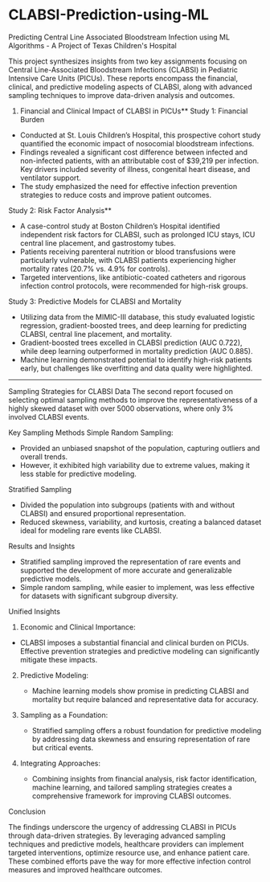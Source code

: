 # CLABSI-Prediction-using-ML
Predicting Central Line Associated Bloodstream Infection using ML Algorithms - A Project of Texas Children's Hospital

This project synthesizes insights from two key assignments focusing on Central Line-Associated Bloodstream Infections (CLABSI) in Pediatric Intensive Care Units (PICUs). These reports encompass the financial, clinical, and predictive modeling aspects of CLABSI, along with advanced sampling techniques to improve data-driven analysis and outcomes.

1. Financial and Clinical Impact of CLABSI in PICUs**
Study 1: Financial Burden 
  - Conducted at St. Louis Children’s Hospital, this prospective cohort study quantified the economic impact of nosocomial bloodstream infections.
  - Findings revealed a significant cost difference between infected and non-infected patients, with an attributable cost of $39,219 per infection. Key drivers included severity of illness, congenital heart disease, and ventilator support.
  - The study emphasized the need for effective infection prevention strategies to reduce costs and improve patient outcomes.

Study 2: Risk Factor Analysis**  
  - A case-control study at Boston Children’s Hospital identified independent risk factors for CLABSI, such as prolonged ICU stays, ICU central line placement, and gastrostomy tubes.
  - Patients receiving parenteral nutrition or blood transfusions were particularly vulnerable, with CLABSI patients experiencing higher mortality rates (20.7% vs. 4.9% for controls).
  - Targeted interventions, like antibiotic-coated catheters and rigorous infection control protocols, were recommended for high-risk groups.

Study 3: Predictive Models for CLABSI and Mortality
  - Utilizing data from the MIMIC-III database, this study evaluated logistic regression, gradient-boosted trees, and deep learning for predicting CLABSI, central line placement, and mortality.
  - Gradient-boosted trees excelled in CLABSI prediction (AUC 0.722), while deep learning outperformed in mortality prediction (AUC 0.885).
  - Machine learning demonstrated potential to identify high-risk patients early, but challenges like overfitting and data quality were highlighted.

---

Sampling Strategies for CLABSI Data
The second report focused on selecting optimal sampling methods to improve the representativeness of a highly skewed dataset with over 5000 observations, where only 3% involved CLABSI events.

Key Sampling Methods
Simple Random Sampling:
  - Provided an unbiased snapshot of the population, capturing outliers and overall trends.
  - However, it exhibited high variability due to extreme values, making it less stable for predictive modeling.

Stratified Sampling
  - Divided the population into subgroups (patients with and without CLABSI) and ensured proportional representation.
  - Reduced skewness, variability, and kurtosis, creating a balanced dataset ideal for modeling rare events like CLABSI.

Results and Insights
- Stratified sampling improved the representation of rare events and supported the development of more accurate and generalizable predictive models.
- Simple random sampling, while easier to implement, was less effective for datasets with significant subgroup diversity.

Unified Insights
1. Economic and Clinical Importance:
- CLABSI imposes a substantial financial and clinical burden on PICUs. Effective prevention strategies and predictive modeling can significantly mitigate these impacts.

2. Predictive Modeling:
   - Machine learning models show promise in predicting CLABSI and mortality but require balanced and representative data for accuracy.

3. Sampling as a Foundation:
   - Stratified sampling offers a robust foundation for predictive modeling by addressing data skewness and ensuring representation of rare but critical events.

4. Integrating Approaches:
   - Combining insights from financial analysis, risk factor identification, machine learning, and tailored sampling strategies creates a comprehensive framework for improving CLABSI outcomes.

Conclusion

The findings underscore the urgency of addressing CLABSI in PICUs through data-driven strategies. By leveraging advanced sampling techniques and predictive models, healthcare providers can implement targeted interventions, optimize resource use, and enhance patient care. These combined efforts pave the way for more effective infection control measures and improved healthcare outcomes.
